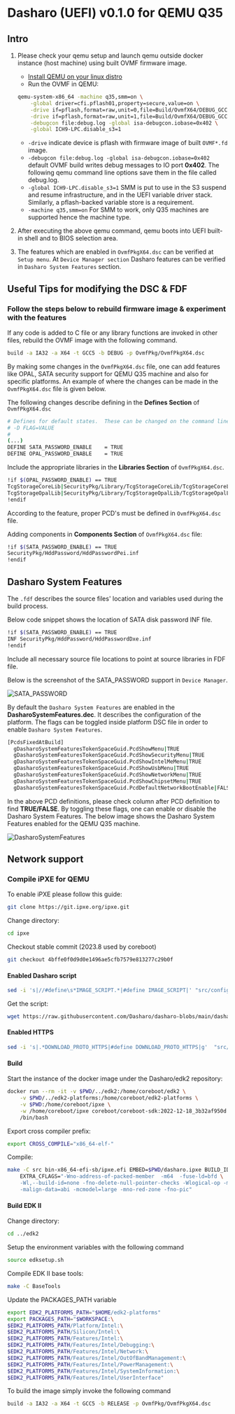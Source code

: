 # Dasharo (UEFI) v0.1.0 for QEMU Q35

## Intro

1. Please check your qemu setup and launch qemu outside docker instance (host
   machine) using built OVMF firmware image.

    - [Install QEMU on your linux distro](https://www.qemu.org/download/#linux)
    - Run the OVMF in QEMU:

    ```bash
    qemu-system-x86_64 -machine q35,smm=on \
    	-global driver=cfi.pflash01,property=secure,value=on \
    	-drive if=pflash,format=raw,unit=0,file=Build/OvmfX64/DEBUG_GCC5/FV/OVMF_CODE.fd,readonly=on \
    	-drive if=pflash,format=raw,unit=1,file=Build/OvmfX64/DEBUG_GCC5/FV/OVMF_VARS.fd \
    	-debugcon file:debug.log -global isa-debugcon.iobase=0x402 \
    	-global ICH9-LPC.disable_s3=1
    ```

      - `-drive` indicate device is pflash with firmware image of built
        `OVMF*.fd` image.
      - `-debugcon file:debug.log -global isa-debugcon.iobase=0x402` default
        OVMF build writes debug messages to IO port **0x402**. The following
        qemu command line options save them in the file called debug.log.
      - `-global ICH9-LPC.disable_s3=1` SMM is put to use in the S3 suspend
        and resume infrastructure, and in the UEFI variable driver stack.
        Similarly, a pflash-backed variable store is a requirement.
      - `-machine q35,smm=on` For SMM to work, only Q35 machines are supported
        hence the machine type.

2. After executing the above qemu command, qemu boots into UEFI built-in shell
   and to BIOS selection area.
3. The features which are enabled in `OvmfPkgX64.dsc` can be verified at
   `Setup menu`. At `Device Manager section` Dasharo features can be verified
   in `Dasharo System Features` section.

## Useful Tips for modifying the DSC & FDF

### Follow the steps below to rebuild firmware image & experiment with the features

If any code is added to C file or any library functions are invoked in other
files, rebuild the OVMF image with the following command.

```bash
build -a IA32 -a X64 -t GCC5 -b DEBUG -p OvmfPkg/OvmfPkgX64.dsc
```

By making some changes in the `OvmfPkgX64.dsc` file, one can add features like
OPAL, SATA security support for QEMU Q35 machine and also for specific
platforms. An example of where the changes can be made in the `OvmfPkgX64.dsc`
file is given below.

The following changes describe defining in the **Defines Section** of
`OvmfPkgX64.dsc`

```bash
# Defines for default states.  These can be changed on the command line.
# -D FLAG=VALUE
#
(...)
DEFINE SATA_PASSWORD_ENABLE    = TRUE
DEFINE OPAL_PASSWORD_ENABLE    = TRUE
```

Include the appropriate libraries in the **Libraries Section** of
`OvmfPkgX64.dsc`.

```bash
!if $(OPAL_PASSWORD_ENABLE) == TRUE
TcgStorageCoreLib|SecurityPkg/Library/TcgStorageCoreLib/TcgStorageCoreLib.inf
TcgStorageOpalLib|SecurityPkg/Library/TcgStorageOpalLib/TcgStorageOpalLib.inf
!endif
```

According to the feature, proper PCD's must be defined in `OvmfPkgX64.dsc`
file.

Adding components in **Components Section** of `OvmfPkgX64.dsc` file:

```bash
!if $(SATA_PASSWORD_ENABLE) == TRUE
SecurityPkg/HddPassword/HddPasswordPei.inf
!endif
```

## Dasharo System Features

The `.fdf` describes the source files' location and variables used during the
build process.

Below code snippet shows the location of SATA disk password INF file.

```bash
!if $(SATA_PASSWORD_ENABLE) == TRUE
INF SecurityPkg/HddPassword/HddPasswordDxe.inf
!endif
```

Include all necessary source file locations to point at source libraries in
FDF file.

Below is the screenshot of the SATA_PASSWORD support in `Device Manager`.

![SATA_PASSWORD](images/q35-dasharo-device-manager.jpg)

By default the `Dasharo System Features` are enabled in the
**DasharoSystemFeatures.dec**. It describes the configuration of the platform.
The flags can be toggled inside platform DSC file  in order to enable
`Dasharo System Features`.

```bash
[PcdsFixedAtBuild]
  gDasharoSystemFeaturesTokenSpaceGuid.PcdShowMenu|TRUE
  gDasharoSystemFeaturesTokenSpaceGuid.PcdShowSecurityMenu|TRUE
  gDasharoSystemFeaturesTokenSpaceGuid.PcdShowIntelMeMenu|TRUE
  gDasharoSystemFeaturesTokenSpaceGuid.PcdShowUsbMenu|TRUE
  gDasharoSystemFeaturesTokenSpaceGuid.PcdShowNetworkMenu|TRUE
  gDasharoSystemFeaturesTokenSpaceGuid.PcdShowChipsetMenu|TRUE
  gDasharoSystemFeaturesTokenSpaceGuid.PcdDefaultNetworkBootEnable|FALSE
```

In the above PCD definitions, please check column after PCD definition to find
**TRUE/FALSE**. By toggling these flags, one can enable or disable the Dasharo
System Features. The below image shows the Dasharo System Features enabled for
the QEMU Q35 machine.

![DasharoSystemFeatures](images/q35-dasharo-features.jpg)

## Network support

### Compile iPXE for QEMU

To enable iPXE please follow this guide:

```bash
git clone https://git.ipxe.org/ipxe.git
```

Change directory:

```bash
cd ipxe
```

Checkout stable commit (2023.8 used by coreboot)

```bash
git checkout 4bffe0f0d9d0e1496ae5cfb7579e813277c29b0f
```

#### Enabled Dasharo script

```bash
sed -i 's|//#define\s*IMAGE_SCRIPT.*|#define IMAGE_SCRIPT|' "src/config/general.h"
```

Get the script:

```bash
wget https://raw.githubusercontent.com/Dasharo/dasharo-blobs/main/dasharo/dasharo.ipxe
```

#### Enabled HTTPS

```bash
sed -i 's|.*DOWNLOAD_PROTO_HTTPS|#define DOWNLOAD_PROTO_HTTPS|g'  "src/config/general.h"
```

#### Build

Start the instance of the docker image under the Dasharo/edk2 repository:

```bash
docker run --rm -it -v $PWD/../edk2:/home/coreboot/edk2 \
    -v $PWD/../edk2-platforms:/home/coreboot/edk2-platforms \
    -v $PWD:/home/coreboot/ipxe \
    -w /home/coreboot/ipxe coreboot/coreboot-sdk:2022-12-18_3b32af950d \
    /bin/bash
```

Export cross compiler prefix:

```bash
export CROSS_COMPILE="x86_64-elf-"
```

Compile:

```bash
make -C src bin-x86_64-efi-sb/ipxe.efi EMBED=$PWD/dasharo.ipxe BUILD_ID_CMD="echo 0x1234567890" \
    EXTRA_CFLAGS="-Wno-address-of-packed-member  -m64  -fuse-ld=bfd \
    -Wl,--build-id=none -fno-delete-null-pointer-checks -Wlogical-op -march=nocona \
    -malign-data=abi -mcmodel=large -mno-red-zone -fno-pic"
```

#### Build EDK II

Change directory:

```bash
cd ../edk2
```

Setup the environment variables with the following command

```bash
source edksetup.sh
```

Compile EDK II base tools:

```bash
make -C BaseTools
```

Update the PACKAGES_PATH variable

```bash
export EDK2_PLATFORMS_PATH="$HOME/edk2-platforms"
export PACKAGES_PATH="$WORKSPACE:\
$EDK2_PLATFORMS_PATH/Platform/Intel:\
$EDK2_PLATFORMS_PATH/Silicon/Intel:\
$EDK2_PLATFORMS_PATH/Features/Intel:\
$EDK2_PLATFORMS_PATH/Features/Intel/Debugging:\
$EDK2_PLATFORMS_PATH/Features/Intel/Network:\
$EDK2_PLATFORMS_PATH/Features/Intel/OutOfBandManagement:\
$EDK2_PLATFORMS_PATH/Features/Intel/PowerManagement:\
$EDK2_PLATFORMS_PATH/Features/Intel/SystemInformation:\
$EDK2_PLATFORMS_PATH/Features/Intel/UserInterface"
```

To build the image simply invoke the following command

```bash
build -a IA32 -a X64 -t GCC5 -b RELEASE -p OvmfPkg/OvmfPkgX64.dsc
```
